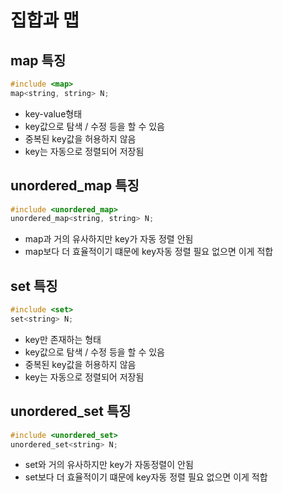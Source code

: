 # 집합과 맵

## map 특징
```cpp
#include <map>
map<string, string> N;
```

- key-value형태
- key값으로 탐색 / 수정 등을 할 수 있음
- 중복된 key값을 허용하지 않음
- key는 자동으로 정렬되어 저장됨

## unordered_map 특징
```cpp
#include <unordered_map>
unordered_map<string, string> N;
```

- map과 거의 유사하지만 key가 자동 정렬 안됨
- map보다 더 효율적이기 떄문에 key자동 정렬 필요 없으면 이게 적합

## set 특징
```cpp
#include <set>
set<string> N;
```

- key만 존재하는 형태
- key값으로 탐색 / 수정 등을 할 수 있음
- 중복된 key값을 허용하지 않음
- key는 자동으로 정렬되어 저장됨

## unordered_set 특징
```cpp
#include <unordered_set>
unordered_set<string> N;
```

- set와 거의 유사하지만 key가 자동정렬이 안됨
- set보다 더 효율적이기 떄문에 key자동 정렬 필요 없으면 이게 적합